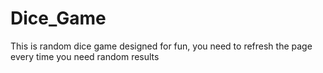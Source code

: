 # Dice_Game
This is random dice game designed for fun, you need to refresh the page every time you need random results
